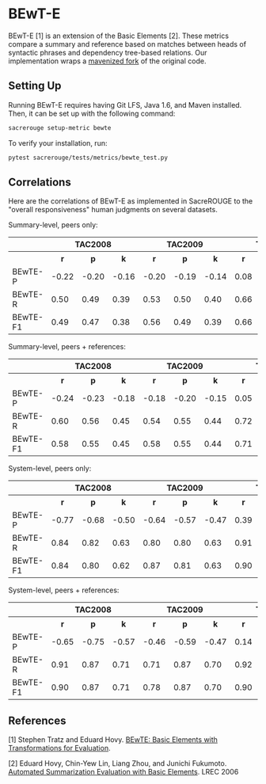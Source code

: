 # BEwT-E
BEwT-E [1] is an extension of the Basic Elements [2].
These metrics compare a summary and reference based on matches between heads of syntactic phrases and dependency tree-based relations.
Our implementation wraps a [mavenized fork](https://github.com/igorbrigadir/ROUGE-BEwTE) of the original code.

## Setting Up
Running BEwT-E requires having Git LFS, Java 1.6, and Maven installed.
Then, it can be set up with the following command:
```bash
sacrerouge setup-metric bewte
```

To verify your installation, run:
```bash
pytest sacrerouge/tests/metrics/bewte_test.py
```

## Correlations
Here are the correlations of BEwT-E as implemented in SacreROUGE to the "overall responsiveness" human judgments on several datasets.

Summary-level, peers only:
<table>
<tr>
<th></th>
<th colspan="3">TAC2008</th>
<th colspan="3">TAC2009</th>
<th colspan="3">TAC2010</th>
<th colspan="3">TAC2011</th>
</tr>
<tr>
<th></th>
<th>r</th>
<th>p</th>
<th>k</th>
<th>r</th>
<th>p</th>
<th>k</th>
<th>r</th>
<th>p</th>
<th>k</th>
<th>r</th>
<th>p</th>
<th>k</th>
</tr>
<tr>
<td>BEwTE-P</td>
<td>-0.22</td>
<td>-0.20</td>
<td>-0.16</td>
<td>-0.20</td>
<td>-0.19</td>
<td>-0.14</td>
<td>0.08</td>
<td>-0.07</td>
<td>-0.06</td>
<td>0.28</td>
<td>-0.01</td>
<td>-0.01</td>
</tr>
<tr>
<td>BEwTE-R</td>
<td>0.50</td>
<td>0.49</td>
<td>0.39</td>
<td>0.53</td>
<td>0.50</td>
<td>0.40</td>
<td>0.66</td>
<td>0.62</td>
<td>0.51</td>
<td>0.59</td>
<td>0.51</td>
<td>0.41</td>
</tr>
<tr>
<td>BEwTE-F1</td>
<td>0.49</td>
<td>0.47</td>
<td>0.38</td>
<td>0.56</td>
<td>0.49</td>
<td>0.39</td>
<td>0.66</td>
<td>0.62</td>
<td>0.50</td>
<td>0.59</td>
<td>0.50</td>
<td>0.40</td>
</tr>
</table>

Summary-level, peers + references:
<table>
<tr>
<th></th>
<th colspan="3">TAC2008</th>
<th colspan="3">TAC2009</th>
<th colspan="3">TAC2010</th>
<th colspan="3">TAC2011</th>
</tr>
<tr>
<th></th>
<th>r</th>
<th>p</th>
<th>k</th>
<th>r</th>
<th>p</th>
<th>k</th>
<th>r</th>
<th>p</th>
<th>k</th>
<th>r</th>
<th>p</th>
<th>k</th>
</tr>
<tr>
<td>BEwTE-P</td>
<td>-0.24</td>
<td>-0.23</td>
<td>-0.18</td>
<td>-0.18</td>
<td>-0.20</td>
<td>-0.15</td>
<td>0.05</td>
<td>-0.12</td>
<td>-0.10</td>
<td>0.24</td>
<td>-0.04</td>
<td>-0.04</td>
</tr>
<tr>
<td>BEwTE-R</td>
<td>0.60</td>
<td>0.56</td>
<td>0.45</td>
<td>0.54</td>
<td>0.55</td>
<td>0.44</td>
<td>0.72</td>
<td>0.69</td>
<td>0.57</td>
<td>0.59</td>
<td>0.54</td>
<td>0.44</td>
</tr>
<tr>
<td>BEwTE-F1</td>
<td>0.58</td>
<td>0.55</td>
<td>0.45</td>
<td>0.58</td>
<td>0.55</td>
<td>0.44</td>
<td>0.71</td>
<td>0.68</td>
<td>0.56</td>
<td>0.59</td>
<td>0.53</td>
<td>0.43</td>
</tr>
</table>

System-level, peers only:
<table>
<tr>
<th></th>
<th colspan="3">TAC2008</th>
<th colspan="3">TAC2009</th>
<th colspan="3">TAC2010</th>
<th colspan="3">TAC2011</th>
</tr>
<tr>
<th></th>
<th>r</th>
<th>p</th>
<th>k</th>
<th>r</th>
<th>p</th>
<th>k</th>
<th>r</th>
<th>p</th>
<th>k</th>
<th>r</th>
<th>p</th>
<th>k</th>
</tr>
<tr>
<td>BEwTE-P</td>
<td>-0.77</td>
<td>-0.68</td>
<td>-0.50</td>
<td>-0.64</td>
<td>-0.57</td>
<td>-0.47</td>
<td>0.39</td>
<td>-0.48</td>
<td>-0.38</td>
<td>0.68</td>
<td>-0.42</td>
<td>-0.32</td>
</tr>
<tr>
<td>BEwTE-R</td>
<td>0.84</td>
<td>0.82</td>
<td>0.63</td>
<td>0.80</td>
<td>0.80</td>
<td>0.63</td>
<td>0.91</td>
<td>0.85</td>
<td>0.73</td>
<td>0.92</td>
<td>0.75</td>
<td>0.58</td>
</tr>
<tr>
<td>BEwTE-F1</td>
<td>0.84</td>
<td>0.80</td>
<td>0.62</td>
<td>0.87</td>
<td>0.81</td>
<td>0.63</td>
<td>0.90</td>
<td>0.86</td>
<td>0.73</td>
<td>0.91</td>
<td>0.73</td>
<td>0.57</td>
</tr>
</table>

System-level, peers + references:
<table>
<tr>
<th></th>
<th colspan="3">TAC2008</th>
<th colspan="3">TAC2009</th>
<th colspan="3">TAC2010</th>
<th colspan="3">TAC2011</th>
</tr>
<tr>
<th></th>
<th>r</th>
<th>p</th>
<th>k</th>
<th>r</th>
<th>p</th>
<th>k</th>
<th>r</th>
<th>p</th>
<th>k</th>
<th>r</th>
<th>p</th>
<th>k</th>
</tr>
<tr>
<td>BEwTE-P</td>
<td>-0.65</td>
<td>-0.75</td>
<td>-0.57</td>
<td>-0.46</td>
<td>-0.59</td>
<td>-0.47</td>
<td>0.14</td>
<td>-0.58</td>
<td>-0.47</td>
<td>0.36</td>
<td>-0.49</td>
<td>-0.39</td>
</tr>
<tr>
<td>BEwTE-R</td>
<td>0.91</td>
<td>0.87</td>
<td>0.71</td>
<td>0.71</td>
<td>0.87</td>
<td>0.70</td>
<td>0.92</td>
<td>0.91</td>
<td>0.79</td>
<td>0.79</td>
<td>0.83</td>
<td>0.67</td>
</tr>
<tr>
<td>BEwTE-F1</td>
<td>0.90</td>
<td>0.87</td>
<td>0.71</td>
<td>0.78</td>
<td>0.87</td>
<td>0.70</td>
<td>0.90</td>
<td>0.91</td>
<td>0.79</td>
<td>0.76</td>
<td>0.82</td>
<td>0.66</td>
</tr>
</table>

## References
[1] Stephen Tratz and Eduard Hovy. [BEwT­E: Basic Elements with Transformations for Evaluation](http://www.cs.cmu.edu/~./hovy/papers/08MetricsMATR-BEwT-E.pdf).

[2] Eduard Hovy, Chin-Yew Lin, Liang Zhou, and Junichi Fukumoto. [Automated Summarization Evaluation with Basic Elements](http://www.lrec-conf.org/proceedings/lrec2006/pdf/438_pdf.pdf). LREC 2006